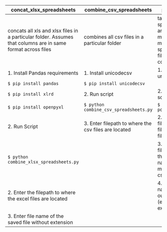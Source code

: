|concat_xlsx_spreadsheets| combine_csv_spreadsheets | populate |
|--|--|--|
|concats all xls and xlsx files in a particular folder. Assumes that columns are in same format across files|combines all csv files in a particular folder| takes a files spreadsheet and matches a metadata spreadsheet filepath column|
|1. Install Pandas requirements| 1. Install unicodecsv| 1. Install unicodecsv|
|`$ pip install pandas`| `$ pip install unicodecsv`|
|`$ pip install xlrd` |2. Run script | 2. Run script |
|`$ pip install openpyxl`|`$ python combine_csv_spreadsheets.py`|`$ python populate.py`|
| 2. Run Script |3. Enter filepath to where the csv files are located  | 2. Enter the filepath with filename of file list csv |
|`$ python combine_xlsx_spreadsheets.py`  | | 3. Enter the filepath with the filename name of metadata csv|
| 2. Enter the filepath to where the excel files are located | | 4. Enter name of output file (exclude extension) |
|3. Enter file name of the saved file without extension|||


